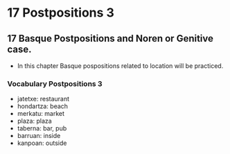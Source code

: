 # 17 Postpositions 3

## 17 Basque Postpositions and Noren or Genitive case.

*   In this chapter Basque pospositions related to location will be practiced.

### Vocabulary Postpositions 3

*   jatetxe: restaurant
*   hondartza: beach
*   merkatu: market
*   plaza: plaza
*   taberna: bar, pub
*   barruan: inside
*   kanpoan: outside